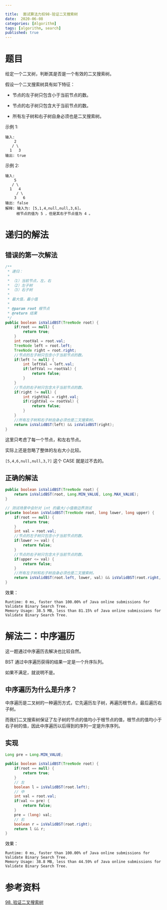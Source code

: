 ```yaml
---

title:  面试算法力扣98-验证二叉搜索树
date:  2020-06-08
categories: [Algorithm]
tags: [algorithm, search]
published: true
---
```


# 题目

给定一个二叉树，判断其是否是一个有效的二叉搜索树。

假设一个二叉搜索树具有如下特征：

- 节点的左子树只包含小于当前节点的数。

- 节点的右子树只包含大于当前节点的数。

- 所有左子树和右子树自身必须也是二叉搜索树。

示例 1:

```
输入:
    2
   / \
  1   3
输出: true
```

示例 2:

```
输入:
    5
   / \
  1   4
     / \
    3   6
输出: false
解释: 输入为: [5,1,4,null,null,3,6]。
     根节点的值为 5 ，但是其右子节点值为 4 。
```


# 递归的解法

## 错误的第一次解法

```java
/**
 * 递归：
 *
 * （1）当前节点，左，右
 * （2）左子树
 * （3）右子树
 *
 * 最大值，最小值
 * 
 * @param root 根节点
 * @return 结果
 */
public boolean isValidBST(TreeNode root) {
    if(root == null) {
        return true;
    }
    int rootVal = root.val;
    TreeNode left = root.left;
    TreeNode right = root.right;
    //节点的左子树只包含小于当前节点的数。
    if(left != null) {
        int leftVal = left.val;
        if(leftVal >= rootVal) {
            return false;
        }
    }
    //节点的右子树只包含大于当前节点的数。
    if(right != null) {
        int rightVal = right.val;
        if(rightVal <= rootVal) {
            return false;
        }
    }
    //所有左子树和右子树自身必须也是二叉搜索树。
    return isValidBST(left) && isValidBST(right);
}
```

这里只考虑了每一个节点，和左右节点。

实际上还是忽略了整体的左右大小比较。

`[5,4,6,null,null,3,7]` 这个 CASE 就是过不去的。

## 正确的解法

```java
public boolean isValidBST(TreeNode root) {
    return isValidBST(root, Long.MIN_VALUE, Long.MAX_VALUE);
}

// 测试场景中会针对 int 的最大/小值做边界测试
private boolean isValidBST(TreeNode root, long lower, long upper) {
    if(root == null) {
        return true;
    }
    int val = root.val;
    //节点的左子树只包含小于当前节点的数。
    if(lower >= val) {
        return false;
    }
    //节点的右子树只包含大于当前节点的数。
    if(upper <= val) {
        return false;
    }
    //所有左子树和右子树自身必须也是二叉搜索树。
    return isValidBST(root.left, lower, val) && isValidBST(root.right, val, upper);
}
```

效果：

```
Runtime: 0 ms, faster than 100.00% of Java online submissions for Validate Binary Search Tree.
Memory Usage: 38.5 MB, less than 81.15% of Java online submissions for Validate Binary Search Tree.
```

# 解法二：中序遍历

这一题通过中序遍历去解决也比较自然。

BST 通过中序遍历获得的结果一定是一个升序队列。

如果不满足，就说明不是。

## 中序遍历为什么是升序？

中序遍历是二叉树的一种遍历方式，它先遍历左子树，再遍历根节点，最后遍历右子树。

而我们二叉搜索树保证了左子树的节点的值均小于根节点的值，根节点的值均小于右子树的值，因此中序遍历以后得到的序列一定是升序序列。

## 实现

```java
Long pre = Long.MIN_VALUE;

public boolean isValidBST(TreeNode root) {    
    if(root == null) {
        return true;
    }
    // 左
    boolean l = isValidBST(root.left);
    // 中
    int val = root.val;
    if(val <= pre) {
        return false;
    }
    pre = (long) val;
    // 右
    boolean r = isValidBST(root.right);
    return l && r;
}
```

效果：

```
Runtime: 0 ms, faster than 100.00% of Java online submissions for Validate Binary Search Tree.
Memory Usage: 38.8 MB, less than 44.59% of Java online submissions for Validate Binary Search Tree.
```

# 参考资料

[98. 验证二叉搜索树](https://leetcode-cn.com/problems/validate-binary-search-tree)


